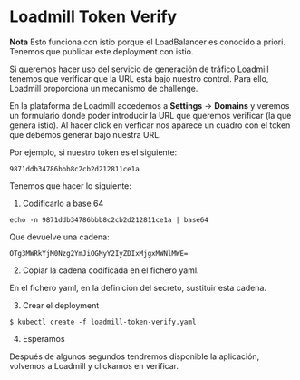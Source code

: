 # Loadmill Token Verify

**Nota** Esto funciona con istio porque el LoadBalancer es conocido a priori. Tenemos que publicar este deployment con istio.

Si queremos hacer uso del servicio de generación de tráfico [Loadmill](https://www.loadmill.com) tenemos que verificar que la URL está bajo nuestro control. Para ello, Loadmill proporciona un mecanismo de challenge.

En la plataforma de Loadmill accedemos a **Settings** -> **Domains** y veremos un formulario donde poder introducir la URL que queremos verificar (la que genera istio). Al hacer click en verficar nos aparece un cuadro con el token que debemos generar bajo nuestra URL. 

Por ejemplo, si nuestro token es el siguiente:

`9871ddb34786bbb8c2cb2d212811ce1a`

Tenemos que hacer lo siguiente:

1. Codificarlo a base 64

`echo -n 9871ddb34786bbb8c2cb2d212811ce1a | base64`

Que devuelve una cadena:

`OTg3MWRkYjM0Nzg2YmJiOGMyY2IyZDIxMjgxMWNlMWE=`

2. Copiar la cadena codificada en el fichero yaml.

En el fichero yaml, en la definición del secreto, sustituir esta cadena.

3. Crear el deployment

`$ kubectl create -f loadmill-token-verify.yaml`

4. Esperamos

Después de algunos segundos tendremos disponible la aplicación, volvemos a Loadmill y clickamos en verificar.